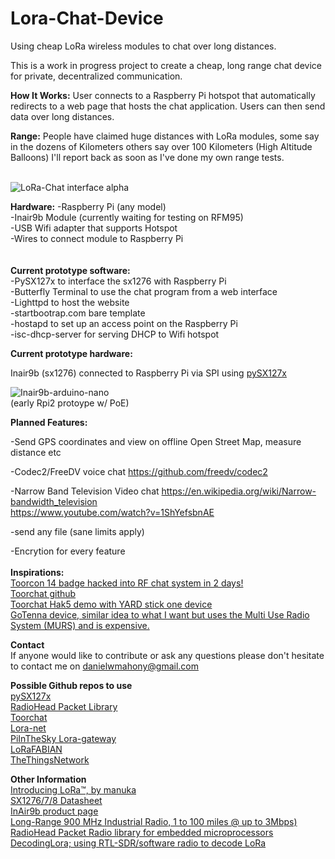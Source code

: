 # Lora-Chat-Device

Using cheap LoRa wireless modules to chat over long distances.

This is a work in progress project to create a cheap, long range chat device for private, decentralized communication.

<b>How It Works:</b>
User connects to a Raspberry Pi hotspot that automatically redirects to a web page that hosts the chat application. Users can then send data over long distances. 

<b>Range:</b>
People have claimed huge distances with LoRa modules, some say in the dozens of Kilometers others say over 100 Kilometers (High Altitude Balloons) I'll report back as soon as I've done my own range tests.

<br>
<img src="http://i.imgur.com/tfc3tMf.jpg" alt="LoRa-Chat interface alpha">
<br>

<b>Hardware:</b>
-Raspberry Pi (any model)<br>
-Inair9b Module (currently waiting for testing on RFM95)<br>
-USB Wifi adapter that supports Hotspot<br>
-Wires to connect module to Raspberry Pi<br>
<br>
<br>
<b>Current prototype software:</b>
<br>
-PySX127x to interface the sx1276 with Raspberry Pi<br>
-Butterfly Terminal to use the chat program from a web interface<br> 
-Lighttpd to host the website<br>
-startbootrap.com bare template<br>
-hostapd to set up an access point on the Raspberry Pi<br>
-isc-dhcp-server for serving DHCP to Wifi hotspot<br>

<b>Current prototype hardware:</b>

Inair9b (sx1276) connected to Raspberry Pi via SPI using <a href="https://github.com/mayeranalytics/pySX127x">pySX127x </a>

<img src="http://i.imgur.com/SBA0ONi.jpg" alt="Inair9b-arduino-nano">
<br>(early Rpi2 protoype w/ PoE)</br>

<b>Planned Features:</b>

-Send GPS coordinates and view on offline Open Street Map, measure    distance etc

-Codec2/FreeDV voice chat
https://github.com/freedv/codec2

-Narrow Band Television Video chat
https://en.wikipedia.org/wiki/Narrow-bandwidth_television<br>
https://www.youtube.com/watch?v=1ShYefsbnAE<br>

-send any file (sane limits apply)

-Encrytion for every feature<br>
<br>
<b>Inspirations:</b><br> 
<a href="http://ossmann.blogspot.com.au/2012/10/the-toorcon-14-badge.html">Toorcon 14 badge hacked into RF chat system in 2 days!</a><br>
<a href="https://github.com/hathcox/ToorChat">Toorchat github</a><br>
<a href="https://youtu.be/pkTlTCUeec0?t=622">Toorchat Hak5 demo with YARD stick one device</a><br>
<a href="http://www.gotenna.com/">GoTenna device, similar idea to what I want but uses the Multi Use Radio System (MURS) and is expensive.</a><br>

<b>Contact</b><br>
If anyone would like to contribute or ask any questions please don't hesitate to contact me on danielwmahony@gmail.com

<b>Possible Github repos to use</b><br> 
<a href="https://github.com/mayeranalytics/pySX127x">pySX127x </a><br>
<a href="https://github.com/PaulStoffregen/RadioHead">RadioHead Packet Library</a><br>
<a href="https://github.com/hathcox/ToorChat">Toorchat</a><br>
<a href="https://github.com/Lora-net">Lora-net</a><br>
<a href="https://github.com/PiInTheSky/lora-gateway">PiInTheSky Lora-gateway</a><br>
<a href="https://github.com/telecombretagne/LoRaFABIAN">LoRaFABIAN</a><br>
<a href="https://github.com/TheThingsNetwork/">TheThingsNetwork</a><br>

<b>Other Information</b><br>
<a href="http://www.instructables.com/id/Introducing-LoRa-/?ALLSTEPS">Introducing LoRa™, by manuka </a><br>
<a href="http://www.semtech.com/images/datasheet/sx1276_77_78_79.pdf">SX1276/7/8 Datasheet</a><br>
<a href="http://modtronix.com/inair9b.html">InAir9b product page</a><br>
<a href="http://www.digi.com/products/xbee-rf-solutions/modems/digi-xlr-pro">Long-Range 900 MHz Industrial Radio, 1 to 100 miles @ up to 3Mbps)</a>
<a href="http://www.airspayce.com/mikem/arduino/RadioHead/">RadioHead Packet Radio library for embedded microprocessors</a>
<a href="https://revspace.nl/DecodingLora">DecodingLora; using RTL-SDR/software radio to decode LoRa</a>
